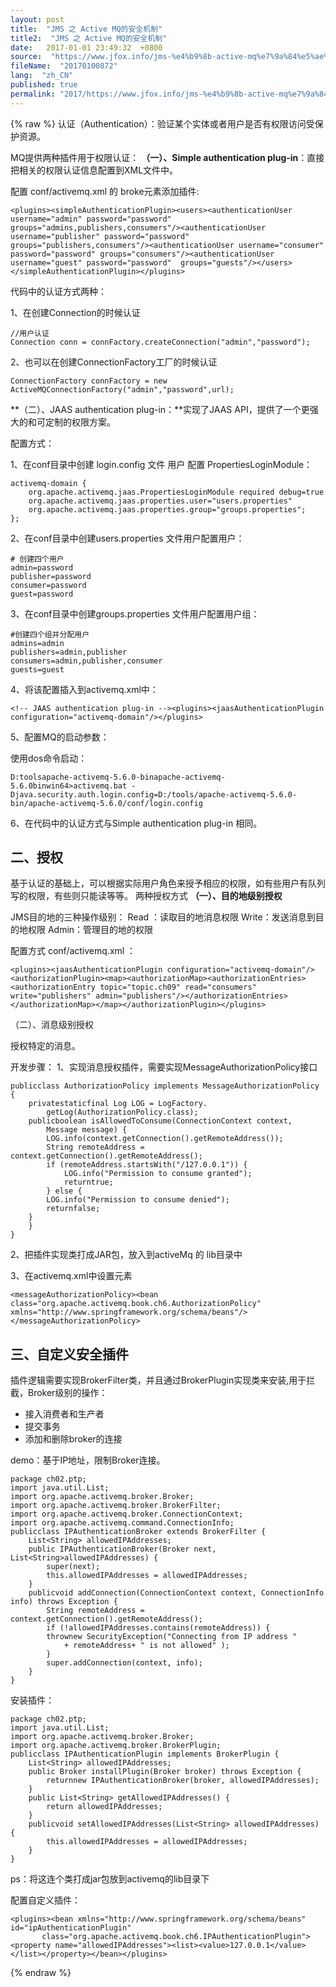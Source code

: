 ```yaml
---
layout: post
title:  "JMS 之 Active MQ的安全机制"
title2:  "JMS 之 Active MQ的安全机制"
date:   2017-01-01 23:49:32  +0800
source:  "https://www.jfox.info/jms-%e4%b9%8b-active-mq%e7%9a%84%e5%ae%89%e5%85%a8%e6%9c%ba%e5%88%b6.html"
fileName:  "20170100872"
lang:  "zh_CN"
published: true
permalink: "2017/https://www.jfox.info/jms-%e4%b9%8b-active-mq%e7%9a%84%e5%ae%89%e5%85%a8%e6%9c%ba%e5%88%b6.html"
---
```

{% raw %}
认证（Authentication）：验证某个实体或者用户是否有权限访问受保护资源。

MQ提供两种插件用于权限认证：
**（一）、Simple authentication plug-in**：直接把相关的权限认证信息配置到XML文件中。

配置 conf/activemq.xml 的 broke元素添加插件:

    <plugins><simpleAuthenticationPlugin><users><authenticationUser username="admin" password="password" groups="admins,publishers,consumers"/><authenticationUser username="publisher" password="password"  groups="publishers,consumers"/><authenticationUser username="consumer" password="password" groups="consumers"/><authenticationUser username="guest" password="password"  groups="guests"/></users></simpleAuthenticationPlugin></plugins>

代码中的认证方式两种：

1、在创建Connection的时候认证

    //用户认证
    Connection conn = connFactory.createConnection("admin","password");

2、也可以在创建ConnectionFactory工厂的时候认证

    ConnectionFactory connFactory = new ActiveMQConnectionFactory("admin","password",url);

**（二）、JAAS authentication plug-in：**实现了JAAS API，提供了一个更强大的和可定制的权限方案。

配置方式：

1、在conf目录中创建 login.config 文件 用户 配置 PropertiesLoginModule：

    activemq-domain {
        org.apache.activemq.jaas.PropertiesLoginModule required debug=true
        org.apache.activemq.jaas.properties.user="users.properties"
        org.apache.activemq.jaas.properties.group="groups.properties";
    };

2、在conf目录中创建users.properties 文件用户配置用户：

    # 创建四个用户
    admin=password  
    publisher=password 
    consumer=password  
    guest=password

3、在conf目录中创建groups.properties 文件用户配置用户组：

    #创建四个组并分配用户
    admins=admin
    publishers=admin,publisher
    consumers=admin,publisher,consumer
    guests=guest

4、将该配置插入到activemq.xml中：

    <!-- JAAS authentication plug-in --><plugins><jaasAuthenticationPlugin configuration="activemq-domain"/></plugins>

5、配置MQ的启动参数：

使用dos命令启动：

    D:toolsapache-activemq-5.6.0-binapache-activemq-5.6.0binwin64>activemq.bat -Djava.security.auth.login.config=D:/tools/apache-activemq-5.6.0-bin/apache-activemq-5.6.0/conf/login.config

6、在代码中的认证方式与Simple authentication plug-in 相同。

## **二、授权**

基于认证的基础上，可以根据实际用户角色来授予相应的权限，如有些用户有队列写的权限，有些则只能读等等。
两种授权方式
**（一）、目的地级别授权**

JMS目的地的三种操作级别：
Read ：读取目的地消息权限
Write：发送消息到目的地权限
Admin：管理目的地的权限

配置方式 conf/activemq.xml ：

    <plugins><jaasAuthenticationPlugin configuration="activemq-domain"/><authorizationPlugin><map><authorizationMap><authorizationEntries><authorizationEntry topic="topic.ch09" read="consumers" write="publishers" admin="publishers"/></authorizationEntries></authorizationMap></map></authorizationPlugin></plugins>

（二）、消息级别授权

授权特定的消息。

开发步骤：
1、实现消息授权插件，需要实现MessageAuthorizationPolicy接口

    publicclass AuthorizationPolicy implements MessageAuthorizationPolicy {
        privatestaticfinal Log LOG = LogFactory.
            getLog(AuthorizationPolicy.class);
        publicboolean isAllowedToConsume(ConnectionContext context,
            Message message) {
            LOG.info(context.getConnection().getRemoteAddress());
            String remoteAddress = context.getConnection().getRemoteAddress();
            if (remoteAddress.startsWith("/127.0.0.1")) {
                LOG.info("Permission to consume granted");
                returntrue;
            } else {
            LOG.info("Permission to consume denied");
            returnfalse;
        }
        }
    }

2、把插件实现类打成JAR包，放入到activeMq 的 lib目录中

3、在activemq.xml中设置<messageAuthorizationPolicy>元素

    <messageAuthorizationPolicy><bean class="org.apache.activemq.book.ch6.AuthorizationPolicy" xmlns="http://www.springframework.org/schema/beans"/></messageAuthorizationPolicy>

## **三、自定义安全插件**

插件逻辑需要实现BrokerFilter类，并且通过BrokerPlugin实现类来安装,用于拦截，Broker级别的操作：

- 接入消费者和生产者
- 提交事务
- 添加和删除broker的连接

demo：基于IP地址，限制Broker连接。

    package ch02.ptp;
    import java.util.List;
    import org.apache.activemq.broker.Broker;
    import org.apache.activemq.broker.BrokerFilter;
    import org.apache.activemq.broker.ConnectionContext;
    import org.apache.activemq.command.ConnectionInfo;
    publicclass IPAuthenticationBroker extends BrokerFilter {
        List<String> allowedIPAddresses;
        public IPAuthenticationBroker(Broker next, List<String>allowedIPAddresses) {
            super(next);
            this.allowedIPAddresses = allowedIPAddresses;
        }
        publicvoid addConnection(ConnectionContext context, ConnectionInfo info) throws Exception {
            String remoteAddress = context.getConnection().getRemoteAddress();
            if (!allowedIPAddresses.contains(remoteAddress)) {
            thrownew SecurityException("Connecting from IP address "
                + remoteAddress+ " is not allowed" );
            }
            super.addConnection(context, info);
        }
    }

安装插件：

    package ch02.ptp;
    import java.util.List;
    import org.apache.activemq.broker.Broker;
    import org.apache.activemq.broker.BrokerPlugin;
    publicclass IPAuthenticationPlugin implements BrokerPlugin {
        List<String> allowedIPAddresses;
        public Broker installPlugin(Broker broker) throws Exception {
            returnnew IPAuthenticationBroker(broker, allowedIPAddresses);
        }
        public List<String> getAllowedIPAddresses() {
            return allowedIPAddresses;
        }
        publicvoid setAllowedIPAddresses(List<String> allowedIPAddresses) {
            this.allowedIPAddresses = allowedIPAddresses;
        }
    }

ps：将这连个类打成jar包放到activemq的lib目录下

配置自定义插件：

    <plugins><bean xmlns="http://www.springframework.org/schema/beans" id="ipAuthenticationPlugin"
           class="org.apache.activemq.book.ch6.IPAuthenticationPlugin"><property name="allowedIPAddresses"><list><value>127.0.0.1</value></list></property></bean></plugins>
{% endraw %}
